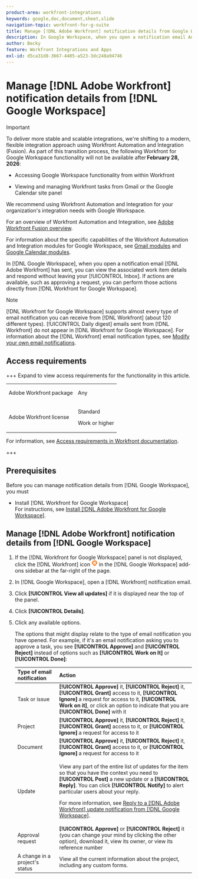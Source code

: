 ```yaml
---
product-area: workfront-integrations
keywords: google,doc,document,sheet,slide
navigation-topic: workfront-for-g-suite
title: Manage [!DNL Adobe Workfront] notification details from Google Workspace
description: In Google Workspace, when you open a notification email Adobe [!DNL Workfront] has sent, you can view the associated work item details and respond without leaving your Inbox. If actions are available, such as approving a request, you can perform those actions directly from Workfront for Google Workspace.
author: Becky
feature: Workfront Integrations and Apps
exl-id: d5ca31d8-3667-4405-a523-3dc248a94746
---
```

# Manage [!DNL Adobe Workfront] notification details from [!DNL Google Workspace]

>[!IMPORTANT]
>
>To deliver more stable and scalable integrations, we're shifting to a modern, flexible integration approach using Workfront Automation and Integration (Fusion). As part of this transition process, the following Workfront for Google Workspace functionality will not be available after **February 28, 2026**: 
>
>* Accessing Google Workspace functionality from within Workfront 
>
>* Viewing and managing Workfront tasks from Gmail or the Google Calendar site panel 
>
>We recommend using Workfront Automation and Integration for your organization's integration needs with Google Workspace. 
>
>For an overview of Workfront Automation and Integration, see [Adobe Workfront Fusion overview](https://experienceleague.adobe.com/en/docs/workfront-fusion/using/get-started-with-fusion/understand-workfront-fusion/workfront-fusion-overview). 
>
>For information about the specific capabilities of the Workfront Automation and Integration modules for Google Workspace, see [Gmail modules](https://experienceleague.adobe.com/en/docs/workfront-fusion/using/references/apps-and-their-modules/third-party-app-connectors/gmail-modules) and [Google Calendar modules](https://experienceleague.adobe.com/en/docs/workfront-fusion/using/references/apps-and-their-modules/third-party-app-connectors/google-calendar-modules). 

In [!DNL Google Workspace], when you open a notification email [!DNL Adobe Workfront] has sent, you can view the associated work item details and respond without leaving your [!UICONTROL Inbox]. If actions are available, such as approving a request, you can perform those actions directly from [!DNL Workfront for Google Workspace].

>[!NOTE]
>
> [!DNL Workfront for Google Workspace] supports almost every type of email notification you can receive from [!DNL Workfront] (about 120 different types). [!UICONTROL Daily digest] emails sent from [!DNL Workfront] do not appear in [!DNL Workfront for Google Workspace]. For information about the [!DNL Workfront] email notification types, see [Modify your own email notifications](../../workfront-basics/using-notifications/activate-or-deactivate-your-own-event-notifications.md).

## Access requirements

+++ Expand to view access requirements for the functionality in this article.

<table style="table-layout:auto"> 
 <col> 
 <col> 
 <tbody> 
  <tr> 
   <td role="rowheader">Adobe Workfront package</td> 
   <td> <p>Any</p> </td> 
  </tr> 
  <tr> 
   <td role="rowheader">Adobe Workfront license</td> 
   <td> <p>Standard</p><p>Work or higher</p>
  </tr> 
 </tbody> 
</table>

For information, see [Access requirements in Workfront documentation](/help/quicksilver/administration-and-setup/add-users/access-levels-and-object-permissions/access-level-requirements-in-documentation.md). 

+++

## Prerequisites

Before you can manage notification details from [!DNL Google Workspace], you must

* Install [!DNL Workfront for Google Workspace]\
   For instructions, see [Install [!DNL Adobe Workfront for Google Workspace]](../../workfront-integrations-and-apps/workfront-for-g-suite/install-workfront-for-gsuite.md).

## Manage [!DNL Adobe Workfront] notification details from [!DNL Google Workspace]

1. If the [!DNL Workfront for Google Workspace] panel is not displayed, click the [!DNL Workfront] icon ![Workfront icon](assets/wf-lion-icon.png) in the [!DNL Google Workspace] add-ons sidebar at the far-right of the page.
1. In [!DNL Google Workspace], open a [!DNL Workfront] notification email.
1. Click **[!UICONTROL View all updates]** if it is displayed near the top of the panel.
1. Click **[!UICONTROL Details]**.
1. Click any available options.

   The options that might display relate to the type of email notification you have opened. For example, if it's an email notification asking you to approve a task, you see **[!UICONTROL Approve]** and **[!UICONTROL Reject]** instead of options such as **[!UICONTROL Work on It]** or **[!UICONTROL Done]**:

   <table style="table-layout:auto"> 
    <col> 
    <col> 
    <thead> 
     <tr> 
      <th>Type of email notification</th> 
      <th>Action</th> 
     </tr> 
    </thead> 
    <tbody> 
     <tr> 
      <td>Task or issue</td> 
      <td><strong>[!UICONTROL Approve]</strong> it, <strong>[!UICONTROL Reject]</strong> it, <strong>[!UICONTROL Grant]</strong> access to it, <strong>[!UICONTROL Ignore]</strong> a request for access to it, <strong>[!UICONTROL Work on it]</strong>, or click an option to indicate that you are <strong>[!UICONTROL Done]</strong> with it</td> 
     </tr> 
     <tr> 
      <td>Project</td> 
      <td><strong>[!UICONTROL Approve]</strong> it, <strong>[!UICONTROL Reject]</strong> it, <strong>[!UICONTROL Grant]</strong> access to it, or <strong>[!UICONTROL Ignore]</strong> a request for access to it</td> 
     </tr> 
     <tr> 
      <td>Document</td> 
      <td><strong>[!UICONTROL Approve]</strong> it, <strong>[!UICONTROL Reject]</strong> it, <strong>[!UICONTROL Grant]</strong> access to it, or <strong>[!UICONTROL Ignore]</strong> a request for access to it</td> 
     </tr> 
     <tr> 
      <td>Update </td> 
      <td> <p>View any part of the entire list of updates for the item so that you have the context you need to <strong>[!UICONTROL Post]</strong> a new update or a <strong>[!UICONTROL Reply]</strong>. You can click <strong>[!UICONTROL Notify]</strong> to alert particular users about your reply. </p> <p>For more information, see <a href="../../workfront-integrations-and-apps/workfront-for-g-suite/reply-to-wf-update-notification-from-gsuite.md" class="MCXref xref">Reply to a [!DNL Adobe Workfront] update notification from [!DNL Google Workspace]</a>.</p> </td> 
     </tr> 
     <tr> 
      <td>Approval request</td> 
      <td><strong>[!UICONTROL Approve]</strong> or <strong>[!UICONTROL Reject]</strong> it (you can change your mind by clicking the other option), download it, view its owner, or view its reference number</td> 
     </tr> 
     <tr> 
      <td>A change in a project's status</td> 
      <td> View all the current information about the project, including any custom forms. </td> 
     </tr> 
    </tbody> 
   </table>
